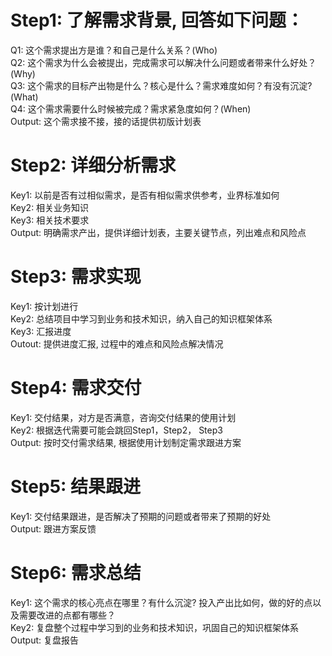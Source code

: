 # Step1: 了解需求背景, 回答如下问题：<br>
   Q1: 这个需求提出方是谁？和自己是什么关系？(Who) <br>
   Q2: 这个需求为什么会被提出，完成需求可以解决什么问题或者带来什么好处？(Why)<br>
   Q3: 这个需求的目标产出物是什么？核心是什么？需求难度如何？有没有沉淀?(What)<br>
   Q4: 这个需求需要什么时候被完成？需求紧急度如何？(When)<br>
   Output: 这个需求接不接，接的话提供初版计划表 <br>

# Step2: 详细分析需求<br> 
   Key1: 以前是否有过相似需求，是否有相似需求供参考，业界标准如何<br>
   Key2: 相关业务知识<br>
   Key3: 相关技术要求<br>
   Output: 明确需求产出，提供详细计划表，主要关键节点，列出难点和风险点<br>

# Step3: 需求实现<br>
   Key1: 按计划进行 <br>
   Key2: 总结项目中学习到业务和技术知识，纳入自己的知识框架体系<br>
   Key3: 汇报进度<br>
   Outout: 提供进度汇报, 过程中的难点和风险点解决情况<br>

# Step4: 需求交付<br>
   Key1: 交付结果，对方是否满意，咨询交付结果的使用计划<br>
   Key2: 根据迭代需要可能会跳回Step1，Step2， Step3<br>
   Output: 按时交付需求结果, 根据使用计划制定需求跟进方案 <br>

# Step5: 结果跟进<br>
   Key1: 交付结果跟进，是否解决了预期的问题或者带来了预期的好处 <br>
   Output: 跟进方案反馈<br>

# Step6: 需求总结<br>
   Key1: 这个需求的核心亮点在哪里？有什么沉淀? 投入产出比如何，做的好的点以及需要改进的点都有哪些？<br>
   Key2: 复盘整个过程中学习到的业务和技术知识，巩固自己的知识框架体系<br>
   Output: 复盘报告<br>
